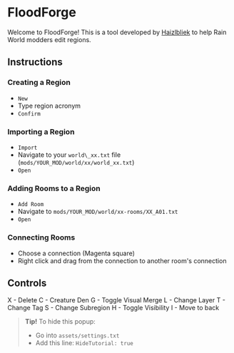 # FloodForge

Welcome to FloodForge!
This is a tool developed by [Haizlbliek](https://github.com/haizlbliek) to help Rain World modders edit regions.

## Instructions

### Creating a Region
- `New`
- Type region acronym
- `Confirm`

### Importing a Region
- `Import`
- Navigate to your `world\_xx.txt` file (`mods/YOUR_MOD/world/xx/world_xx.txt`)
- `Open`

### Adding Rooms to a Region
- `Add Room`
- Navigate to `mods/YOUR_MOD/world/xx-rooms/XX_A01.txt`
- `Open`

### Connecting Rooms
- Choose a connection (Magenta square)
- Right click and drag from the connection to another room's connection

## Controls

X - Delete
C - Creature Den
G - Toggle Visual Merge
L - Change Layer
T - Change Tag
S - Change Subregion
H - Toggle Visibility
I - Move to back

> **Tip!**
> To hide this popup:
> - Go into `assets/settings.txt`
> - Add this line: `HideTutorial: true`
